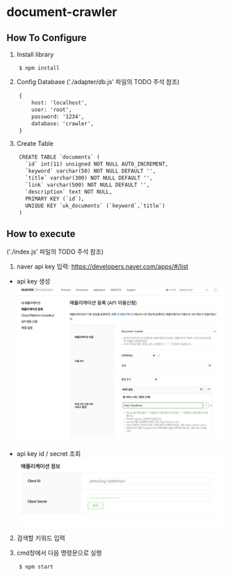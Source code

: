 # document-crawler


## How To Configure
1. Install library
```$xslt
    $ npm install
```
    
2. Config Database 
('./adapter/db.js' 파일의 TODO 주석 참조)
```$xslt
    {
        host: 'localhost',
        user: 'root',
        password: '1234',
        database: 'crawler',
    } 
```
    
3. Create Table
```$xslt
    CREATE TABLE `documents` (
      `id` int(11) unsigned NOT NULL AUTO_INCREMENT,
      `keyword` varchar(50) NOT NULL DEFAULT '',
      `title` varchar(300) NOT NULL DEFAULT '',
      `link` varchar(500) NOT NULL DEFAULT '',
      `description` text NOT NULL,
      PRIMARY KEY (`id`),
      UNIQUE KEY `uk_documents` (`keyword`,`title`)
    )
```

## How to execute
('./index.js' 파일의 TODO 주석 참조)

1. naver api key 입력: https://developers.naver.com/apps/#/list
* api key 생성
    ![alt text](./assets/create_api_key.png)
    
* api key id / secret 조회
    ![alt text](./assets/read_api_key.png)
    
2. 검색할 키워드 입력

3. cmd창에서 다음 명령문으로 실행
```$xslt
    $ npm start
```
